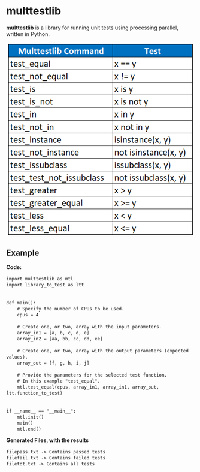  # multtestlib

**multtestlib** is a library for running unit tests using processing parallel, written in Python.

![table](https://github.com/alvarengaricardo/multtestlib/blob/main/table.png?raw=true.png)

## Example

**Code:**

    import multtestlib as mtl
    import library_to_test as ltt
    

    def main():
        # Specify the number of CPUs to be used.
        cpus = 4

        # Create one, or two, array with the input parameters.
        array_in1 = [a, b, c, d, e]
        array_in2 = [aa, bb, cc, dd, ee]

        # Create one, or two, array with the output parameters (expected values).
        array_out = [f, g, h, i, j]

        # Provide the parameters for the selected test function.
        # In this example "test_equal".
        mtl.test_equal(cpus, array_in1, array_in1, array_out, ltt.function_to_test)


    if __name__ == "__main__":
        mtl.init()
        main()
        mtl.end()


**Generated Files, with the results**

    filepass.txt -> Contains passed tests
    filefail.txt -> Contains failed tests
    filetot.txt -> Contains all tests
